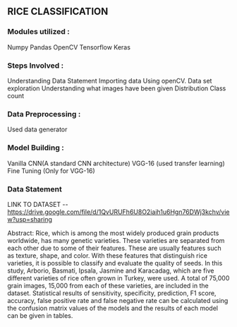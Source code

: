 
## RICE CLASSIFICATION  ##

### Modules utilized : ###
Numpy
Pandas
OpenCV
Tensorflow
Keras

### Steps Involved : ###
Understanding Data Statement
Importing data
Using openCV. 
Data set exploration
Understanding what images have been given
Distribution 
Class count

### Data Preprocessing : ###
Used data generator

### Model Building : ###
Vanilla CNN(A standard CNN architecture)
VGG-16 (used transfer learning)
Fine Tuning (Only for VGG-16)



### Data Statement ###

LINK TO DATASET --  https://drive.google.com/file/d/1QvURUFh6U8O2iaih1u6Hgn76DWj3kchv/view?usp=sharing

Abstract:
Rice, which is among the most widely produced grain products worldwide, has many genetic varieties. 
These varieties are separated from each other due to some of their features. These are usually features such as texture, shape, and color. 
With these features that distinguish rice varieties, it is possible to classify and evaluate the quality of seeds. 
In this study, Arborio, Basmati, Ipsala, Jasmine and Karacadag, which are five different varieties of rice often grown in Turkey, were used. 
A total of 75,000 grain images, 15,000 from each of these varieties, are included in the dataset. 
Statistical results of sensitivity, specificity, prediction, F1 score, accuracy, false positive rate and false negative rate can be calculated using the confusion matrix values of the models and the results of each model can be given in tables. 
